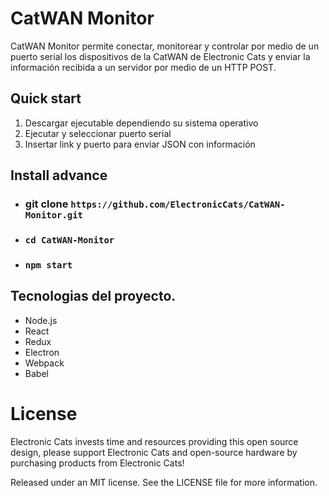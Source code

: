 # CatWAN Monitor

CatWAN Monitor permite conectar, monitorear y controlar por medio de un puerto serial los dispositivos de la CatWAN de Electronic Cats y enviar la información recibida a un servidor por medio de un HTTP POST.


## Quick start
1. Descargar ejecutable dependiendo su sistema operativo
2. Ejecutar y seleccionar puerto serial
3. Insertar link y puerto para enviar JSON con información

## Install advance

* ### git clone `https://github.com/ElectronicCats/CatWAN-Monitor.git`
* ### `cd CatWAN-Monitor`
* ### `npm start`


## Tecnologias del proyecto.

- Node.js
- React
- Redux
- Electron
- Webpack
- Babel

# License

Electronic Cats invests time and resources providing this open source design, please support Electronic Cats and open-source hardware by purchasing products from Electronic Cats!

Released under an MIT license. See the LICENSE file for more information.


